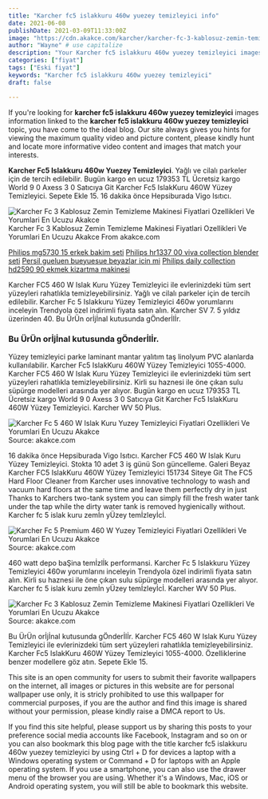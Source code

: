 ```yaml
---
title: "Karcher fc5 islakkuru 460w yuezey temizleyici info"
date: 2021-06-08
publishDate: 2021-03-09T11:33:00Z
image: "https://cdn.akakce.com/karcher/karcher-fc-3-kablosuz-zemin-temizleme-makinesi-z.jpg"
author: "Wayne" # use capitalize
description: "Your Karcher fc5 islakkuru 460w yuezey temizleyici images are ready. Karcher fc5 islakkuru 460w yuezey temizleyici are a topic that is being searched for and liked by netizens now. You can Find and Download the Karcher fc5 islakkuru 460w yuezey temizleyici files here. Get all free images."
categories: ["fiyat"]
tags: ["Eski fiyat"]
keywords: "Karcher fc5 islakkuru 460w yuezey temizleyici"
draft: false

---
```


If you're looking for **karcher fc5 islakkuru 460w yuezey temizleyici** images information linked to the **karcher fc5 islakkuru 460w yuezey temizleyici** topic, you have come to the ideal  blog.  Our site always  gives you  hints  for viewing  the maximum  quality video and picture  content, please kindly hunt and locate more informative video content and images  that match your interests.

**Karcher Fc5 Islakkuru 460w Yuezey Temizleyici**. Yağlı ve cilalı parkeler için de tercih edilebilir. Bugün kargo en ucuz 179353 TL Ücretsiz kargo World 9 0 Axess 3 0 Satıcıya Git Karcher Fc5 IslakKuru 460W Yüzey Temizleyici. Sepete Ekle 15. 16 dakika önce Hepsiburada Vigo Isıtıcı.

![Karcher Fc 3 Kablosuz Zemin Temizleme Makinesi Fiyatlari Ozellikleri Ve Yorumlari En Ucuzu Akakce](https://cdn.akakce.com/karcher/karcher-fc-3-kablosuz-zemin-temizleme-makinesi-z.jpg "Karcher Fc 3 Kablosuz Zemin Temizleme Makinesi Fiyatlari Ozellikleri Ve Yorumlari En Ucuzu Akakce")
Karcher Fc 3 Kablosuz Zemin Temizleme Makinesi Fiyatlari Ozellikleri Ve Yorumlari En Ucuzu Akakce From akakce.com

[Philips mg5730 15 erkek bakim seti](/philips-mg5730-15-erkek-bakim-seti/)
[Philips hr1337 00 viva collection blender seti](/philips-hr1337-00-viva-collection-blender-seti/)
[Persil gueluen bueyuesue beyazlar icin mi](/persil-gueluen-bueyuesue-beyazlar-icin-mi/)
[Philips daily collection hd2590 90 ekmek kizartma makinesi](/philips-daily-collection-hd2590-90-ekmek-kizartma-makinesi/)

Karcher FC5 460 W Islak Kuru Yüzey Temizleyici ile evlerinizdeki tüm sert yüzeyleri rahatlıkla temizleyebilirsiniz. Yağlı ve cilalı parkeler için de tercih edilebilir. Karcher Fc 5 Islakkuru Yüzey Temizleyici 460w yorumlarını inceleyin Trendyola özel indirimli fiyata satın alın. Karcher SV 7. 5 yıldız üzerinden 40. Bu ÜrÜn orİjİnal kutusunda gÖnderİlİr.

### Bu ÜrÜn orİjİnal kutusunda gÖnderİlİr.

Yüzey temizleyici parke laminant mantar yalıtım taş linolyum PVC alanlarda kullanılabilir. Karcher Fc5 IslakKuru 460W Yüzey Temizleyici 1055-4000. Karcher FC5 460 W Islak Kuru Yüzey Temizleyici ile evlerinizdeki tüm sert yüzeyleri rahatlıkla temizleyebilirsiniz. Kirli su haznesi ile öne çıkan sulu süpürge modelleri arasında yer alıyor. Bugün kargo en ucuz 179353 TL Ücretsiz kargo World 9 0 Axess 3 0 Satıcıya Git Karcher Fc5 IslakKuru 460W Yüzey Temizleyici. Karcher WV 50 Plus.


![Karcher Fc 5 460 W Islak Kuru Yuzey Temizleyici Fiyatlari Ozellikleri Ve Yorumlari En Ucuzu Akakce](https://cdn.akakce.com/karcher/karcher-fc-5-460-w-islak-kuru-yuzey-temizleyici-z.jpg "Karcher Fc 5 460 W Islak Kuru Yuzey Temizleyici Fiyatlari Ozellikleri Ve Yorumlari En Ucuzu Akakce")
Source: akakce.com

16 dakika önce Hepsiburada Vigo Isıtıcı. Karcher FC5 460 W Islak Kuru Yüzey Temizleyici. Stokta 10 adet 3 iş günü Son güncelleme. Galeri Beyaz Karcher FC5 IslakKuru 460W Yüzey Temizleyici 151734 Siteye Git The FC5 Hard Floor Cleaner from Karcher uses innovative technology to wash and vacuum hard floors at the same time and leave them perfectly dry in just Thanks to Karchers two-tank system you can simply fill the fresh water tank under the tap while the dirty water tank is removed hygienically without. Karcher fc 5 islak kuru zemİn yÜzey temİzleyİcİ.

![Karcher Fc 5 Premium 460 W Yuzey Temizleyici Fiyatlari Ozellikleri Ve Yorumlari En Ucuzu Akakce](https://iis-akakce.akamaized.net/p.z?%2F%2Fproductimages%2Ehepsiburada%2Enet%2Fs%2F30%2F600%2F10292008288306%2Ejpg "Karcher Fc 5 Premium 460 W Yuzey Temizleyici Fiyatlari Ozellikleri Ve Yorumlari En Ucuzu Akakce")
Source: akakce.com

460 watt depo baŞina temİzlİk performansi. Karcher Fc 5 Islakkuru Yüzey Temizleyici 460w yorumlarını inceleyin Trendyola özel indirimli fiyata satın alın. Kirli su haznesi ile öne çıkan sulu süpürge modelleri arasında yer alıyor. Karcher fc 5 islak kuru zemİn yÜzey temİzleyİcİ. Karcher WV 50 Plus.

![Karcher Fc 3 Kablosuz Zemin Temizleme Makinesi Fiyatlari Ozellikleri Ve Yorumlari En Ucuzu Akakce](https://cdn.akakce.com/karcher/karcher-fc-3-kablosuz-zemin-temizleme-makinesi-z.jpg "Karcher Fc 3 Kablosuz Zemin Temizleme Makinesi Fiyatlari Ozellikleri Ve Yorumlari En Ucuzu Akakce")
Source: akakce.com

Bu ÜrÜn orİjİnal kutusunda gÖnderİlİr. Karcher FC5 460 W Islak Kuru Yüzey Temizleyici ile evlerinizdeki tüm sert yüzeyleri rahatlıkla temizleyebilirsiniz. Karcher Fc5 IslakKuru 460W Yüzey Temizleyici 1055-4000. Özelliklerine benzer modellere göz atın. Sepete Ekle 15.

This site is an open community for users to submit their favorite wallpapers on the internet, all images or pictures in this website are for personal wallpaper use only, it is stricly prohibited to use this wallpaper for commercial purposes, if you are the author and find this image is shared without your permission, please kindly raise a DMCA report to Us.

If you find this site helpful, please support us by sharing this posts to your preference social media accounts like Facebook, Instagram and so on or you can also bookmark this blog page with the title karcher fc5 islakkuru 460w yuezey temizleyici by using Ctrl + D for devices a laptop with a Windows operating system or Command + D for laptops with an Apple operating system. If you use a smartphone, you can also use the drawer menu of the browser you are using. Whether it's a Windows, Mac, iOS or Android operating system, you will still be able to bookmark this website.
